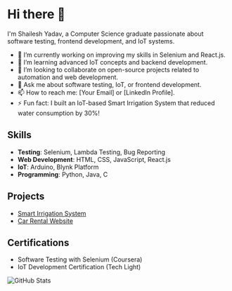 # Hi there 👋

I'm Shailesh Yadav, a Computer Science graduate passionate about software testing, frontend development, and IoT systems.

- 🔭 I’m currently working on improving my skills in Selenium and React.js.
- 🌱 I’m learning advanced IoT concepts and backend development.
- 👯 I’m looking to collaborate on open-source projects related to automation and web development.
- 💬 Ask me about software testing, IoT, or frontend development.
- 📫 How to reach me: [Your Email] or [LinkedIn Profile].
- ⚡ Fun fact: I built an IoT-based Smart Irrigation System that reduced water consumption by 30%!

## Skills
- **Testing**: Selenium, Lambda Testing, Bug Reporting
- **Web Development**: HTML, CSS, JavaScript, React.js
- **IoT**: Arduino, Blynk Platform
- **Programming**: Python, Java, C

## Projects
- [Smart Irrigation System](https://github.com/yourusername/smart-irrigation)
- [Car Rental Website](https://github.com/yourusername/car-rental)

## Certifications
- Software Testing with Selenium (Coursera)
- IoT Development Certification (Tech Light)

![GitHub Stats](https://github-readme-stats.vercel.app/api?username=yourusername&show_icons=true&theme=radical)
